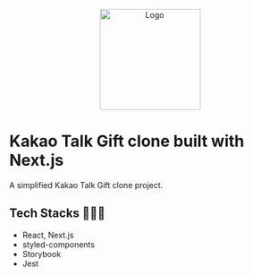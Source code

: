 <p align="center">
    <img width="180" src="https://gift-kakao-clone.s3.ap-northeast-2.amazonaws.com/logo.png" alt="Logo">
</p>

# Kakao Talk Gift clone built with Next.js 
A simplified Kakao Talk Gift clone project.

## Tech Stacks 🧑🏻‍💻
- React, Next.js
- styled-components
- Storybook
- Jest